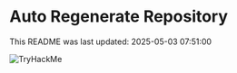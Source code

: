 # Auto Regenerate Repository

This README was last updated: 2025-05-03 07:51:00

 ![TryHackMe](https://tryhackme.com/badge/533634)